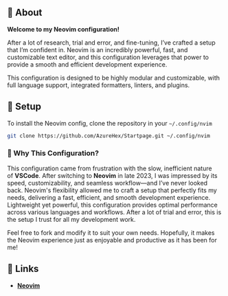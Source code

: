 ## 🌿 About

**Welcome to my Neovim configuration!**

After a lot of research, trial and error, and fine-tuning, I’ve crafted a setup that I’m confident in. Neovim is an incredibly powerful, fast, and customizable text editor, and this configuration leverages that power to provide a smooth and efficient development experience.

This configuration is designed to be highly modular and customizable, with full language support, integrated formatters, linters, and plugins.

## 🔧 Setup

To install the Neovim config, clone the repository in your `~/.config/nvim`

```sh
git clone https://github.com/AzureHex/Startpage.git ~/.config/nvim
```

### 🚀 Why This Configuration?

This configuration came from frustration with the slow, inefficient nature of **VSCode**. After switching to **Neovim** in late 2023, I was impressed by its speed, customizability, and seamless workflow—and I’ve never looked back. Neovim's flexibility allowed me to craft a setup that perfectly fits my needs, delivering a fast, efficient, and smooth development experience. Lightweight yet powerful, this configuration provides optimal performance across various languages and workflows. After a lot of trial and error, this is the setup I trust for all my development work.

Feel free to fork and modify it to suit your own needs. Hopefully, it makes the Neovim experience just as enjoyable and productive as it has been for me!

## 🔗 Links

- **[Neovim](https://neovim.io/)**

